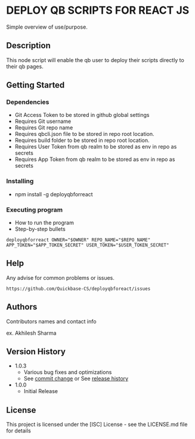 # DEPLOY QB SCRIPTS FOR REACT JS

Simple overview of use/purpose.

## Description

This node script will enable the qb user to deploy their scripts directly to their qb pages.

## Getting Started

### Dependencies

- Git Access Token to be stored in github global settings
- Requires Git username
- Requires Git repo name
- Requires qbcli.json file to be stored in repo root location.
- Requires build folder to be stored in repo root location.
- Requires User Token from qb realm to be stored as env in repo as secrets
- Requires App Token from qb realm to be stored as env in repo as secrets

### Installing

- npm install -g deployqbforreact

### Executing program

- How to run the program
- Step-by-step bullets

```
deployqbforreact OWNER="$OWNER" REPO_NAME="$REPO_NAME" APP_TOKEN="$APP_TOKEN_SECRET" USER_TOKEN="$USER_TOKEN_SECRET"
```

## Help

Any advise for common problems or issues.

```
https://github.com/Quickbase-CS/deployqbforeact/issues
```

## Authors

Contributors names and contact info

ex. Akhilesh Sharma

## Version History

- 1.0.3
  - Various bug fixes and optimizations
  - See [commit change]() or See [release history]()
- 1.0.0
  - Initial Release

## License

This project is licensed under the [ISC] License - see the LICENSE.md file for details
